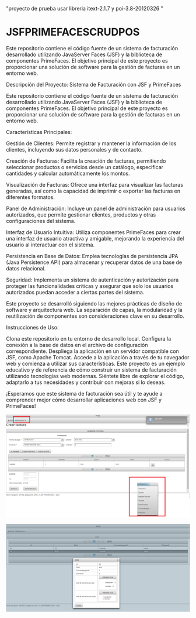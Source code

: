 "proyecto de prueba usar libreria itext-2.1.7 y poi-3.8-20120326 "

# JSFPRIMEFACESCRUDPOS
Este repositorio contiene el código fuente de un sistema de facturación desarrollado utilizando JavaServer Faces (JSF) y la biblioteca de componentes PrimeFaces. El objetivo principal de este proyecto es proporcionar una solución de software para la gestión de facturas en un entorno web.

Descripción del Proyecto: Sistema de Facturación con JSF y PrimeFaces

Este repositorio contiene el código fuente de un sistema de facturación desarrollado utilizando JavaServer Faces (JSF) y la biblioteca de componentes PrimeFaces. El objetivo principal de este proyecto es proporcionar una solución de software para la gestión de facturas en un entorno web.

Características Principales:

Gestión de Clientes: Permite registrar y mantener la información de los clientes, incluyendo sus datos personales y de contacto.

Creación de Facturas: Facilita la creación de facturas, permitiendo seleccionar productos o servicios desde un catálogo, especificar cantidades y calcular automáticamente los montos.

Visualización de Facturas: Ofrece una interfaz para visualizar las facturas generadas, así como la capacidad de imprimir o exportar las facturas en diferentes formatos.

Panel de Administración: Incluye un panel de administración para usuarios autorizados, que permite gestionar clientes, productos y otras configuraciones del sistema.

Interfaz de Usuario Intuitiva: Utiliza componentes PrimeFaces para crear una interfaz de usuario atractiva y amigable, mejorando la experiencia del usuario al interactuar con el sistema.

Persistencia en Base de Datos: Emplea tecnologías de persistencia JPA (Java Persistence API) para almacenar y recuperar datos de una base de datos relacional.

Seguridad: Implementa un sistema de autenticación y autorización para proteger las funcionalidades críticas y asegurar que solo los usuarios autorizados puedan acceder a ciertas partes del sistema.

Este proyecto se desarrolló siguiendo las mejores prácticas de diseño de software y arquitectura web. La separación de capas, la modularidad y la reutilización de componentes son consideraciones clave en su desarrollo.

Instrucciones de Uso:

Clona este repositorio en tu entorno de desarrollo local.
Configura la conexión a la base de datos en el archivo de configuración correspondiente.
Despliega la aplicación en un servidor compatible con JSF, como Apache Tomcat.
Accede a la aplicación a través de tu navegador web y comienza a utilizar sus características.
Este proyecto es un ejemplo educativo y de referencia de cómo construir un sistema de facturación utilizando tecnologías web modernas. Siéntete libre de explorar el código, adaptarlo a tus necesidades y contribuir con mejoras si lo deseas.

¡Esperamos que este sistema de facturación sea útil y te ayude a comprender mejor cómo desarrollar aplicaciones web con JSF y PrimeFaces!

![Texto alternativo de la imagen](https://raw.githubusercontent.com/kevinm9/JSFPRIMEFACESCRUDPOS/main/foto.png)

![Texto alternativo de la imagen](https://raw.githubusercontent.com/kevinm9/JSFPRIMEFACESCRUDPOS/main/foto2.png)
